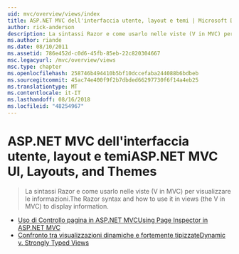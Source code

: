 ```yaml
---
uid: mvc/overview/views/index
title: ASP.NET MVC dell'interfaccia utente, layout e temi | Microsoft Docs
author: rick-anderson
description: La sintassi Razor e come usarlo nelle viste (V in MVC) per visualizzare le informazioni.
ms.author: riande
ms.date: 08/10/2011
ms.assetid: 786e452d-c0d6-45fb-85eb-22c820304667
msc.legacyurl: /mvc/overview/views
msc.type: chapter
ms.openlocfilehash: 258746b494410b5bf10dccefaba244088b6bdbeb
ms.sourcegitcommit: 45ac74e400f9f2b7dbded66297730f6f14a4eb25
ms.translationtype: MT
ms.contentlocale: it-IT
ms.lasthandoff: 08/16/2018
ms.locfileid: "48254967"
---
```

<a name="aspnet-mvc-ui-layouts-and-themes"></a><span data-ttu-id="c38a3-103">ASP.NET MVC dell'interfaccia utente, layout e temi</span><span class="sxs-lookup"><span data-stu-id="c38a3-103">ASP.NET MVC UI, Layouts, and Themes</span></span>
====================
> <span data-ttu-id="c38a3-104">La sintassi Razor e come usarlo nelle viste (V in MVC) per visualizzare le informazioni.</span><span class="sxs-lookup"><span data-stu-id="c38a3-104">The Razor syntax and how to use it in views (the V in MVC) to display information.</span></span>


- [<span data-ttu-id="c38a3-105">Uso di Controllo pagina in ASP.NET MVC</span><span class="sxs-lookup"><span data-stu-id="c38a3-105">Using Page Inspector in ASP.NET MVC</span></span>](using-page-inspector-in-aspnet-mvc.md)
- [<span data-ttu-id="c38a3-106">Confronto tra visualizzazioni dinamiche e fortemente tipizzate</span><span class="sxs-lookup"><span data-stu-id="c38a3-106">Dynamic v. Strongly Typed Views</span></span>](dynamic-v-strongly-typed-views.md)
